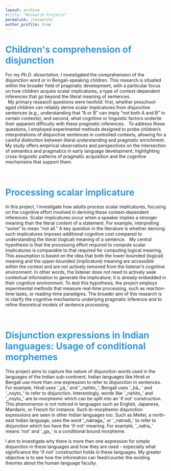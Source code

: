```yaml
---
layout: archive
#title: "Research Projects"
permalink: /research/
author_profile: true
---
```



<h1> <span style="color: #3498DB ;">Children's comprehension of disjunction </span> </h1> 

For my _Ph.D._ _dissertation_, I investigated the comprehension of the disjunction word _or_ in Bengali-speaking children. This research is situated within the broader field of pragmatic development, with a particular focus on how children acquire scalar implicatures, a type of context-dependent inferences that go beyond the literal meaning of sentences.   
&nbsp; My primary research questions were twofold: first, whether preschool-aged children can reliably derive scalar implicatures from disjunctive sentences (e.g., understanding that “A or B” can imply “not both A and B” in certain contexts); and second, what cognitive or linguistic factors underlie their apparent difficulty with these pragmatic inferences.
&nbsp; To address these questions, I employed experimental methods designed to probe children’s interpretations of disjunctive sentences in controlled contexts, allowing for a careful distinction between literal understanding and pragmatic enrichment. My study offers empirical observations and perspectives on the intersection of semantics and pragmatics in early language development, highlighting cross-linguistic patterns of pragmatic acquisition and the cognitive mechanisms that support them. 


<!-- 
Below, I have added a list of references to give you a preliminary idea about the nature and scope of my work: 

<h3> <span style="color: #3498DB ;">Results thus far: </span> </h3> 
- Presented at the _49th Boston University Conference on Language Development (BUCLD-49)_, Boston University. 2024
- Presented at the _40th Northwest Linguistics Conference (NWLC 2024)_, University of Washington. 2024
- Presented at the _4th South Asian Forum on the Acquisition and Processing of Language (SAFAL)_, Indian Institute of Technology, Kanpur. 2023.
- Presented at the _12th Annual Budapest CEU Conference on Cognitive Development (BCCCD)_, Central European University, Budapest. 2022.
-->


 &nbsp;    

 
<h1> <span style="color: #3498DB ;">Processing scalar implicature </span> </h1> 
In this project, I investigate how adults process scalar implicatures, focusing on the cognitive effort involved in deriving these context-dependent inferences. Scalar implicatures occur when a speaker implies a stronger meaning than the literal content of a statement. For example, interpreting “some” to mean “not all.” A key question in the literature is whether deriving such implicatures imposes additional cognitive cost compared to understanding the literal (logical) meaning of a sentence.  
&nbsp; My central hypothesis is that the processing effort required to compute scalar implicatures is comparable to that required for computing logical meaning. This assumption is based on the idea that both the lower-bounded (logical) meaning and the upper-bounded (implicature) meaning are accessible within the context and are not actively removed from the listener’s cognitive environment. In other words, the listener does not need to actively seek contextual information to generate the implicature; it is already embedded in their cognitive environment. To test this hypothesis, the project employs experimental methods that measure real-time processing, such as reaction-time tasks, or reading-time paradigms. The broader aim of this research is to clarify the cognitive mechanisms underlying pragmatic inference and to refine theoretical models of sentence processing. 

<!-- 
<h3> <span style="color: #3498DB ;">Results thus far: </span> </h3> 
- Presented at the _CogLingDays 2022, Belgium-Netherlands Cognitive Linguistics Association (BeNeCLA)_, Tilburg University. 2022.
--> 

 &nbsp;    


<h1> <span style="color: #3498DB ;">Disjunction expressions in Indian languages: Usage of conditional morphemes </span> </h1>
This project aims to capture the nature of disjunction words used in the languages of the Indian sub-continent. Indian languages like Hindi or Bengali use more than one expression to refer to disjunction in sentences. 
<!--more-->
For example, Hindi uses '_yā_' and '_nahito_'; Bengali uses '_bā_ ' and '_noyto_' to refer to disjunction. Interestingly, words like '_nahito_' and '_noyto_' are bi-morphemic which can be split into an 'if not' construction. This phenomenon is not noticed in languages such as English, Japanese, Mandarin, or French for instance. Such bi-morphemic disjunction expressions are seen in other Indian languages too. Such as Meitei, a north-east Indian language, uses the word '_natraga_' or '_natradi_' to refer to disjunction which too have the 'if-not' meaning. For example, '_natra_' means 'not' and '_ga_' is a conditional bound morpheme. 

I aim to investigate why there is more than one expression for simple disjunction in these languages and how they are used - especially what significance the 'if-not' construction holds in these languages. My greater objective is to see how the information can feed/counter the existing theories about the human language faculty. 

&nbsp;    


&nbsp;

